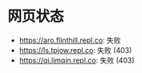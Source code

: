 # 网页状态
- https://aro.flinthill.repl.co: 失败
- https://ls.tpjow.repl.co: 失败 (403)
- https://qi.limqin.repl.co: 失败 (403)
